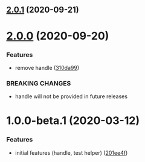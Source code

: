 ## [2.0.1](https://github.com/tkesgar/ariadoa/compare/v2.0.0...v2.0.1) (2020-09-21)

# [2.0.0](https://github.com/tkesgar/ariadoa/compare/v1.0.0-beta.1...v2.0.0) (2020-09-20)

### Features

- remove handle
  ([310da99](https://github.com/tkesgar/ariadoa/commit/310da99c8724a0bd13c5afa8a823ad8127afa7b3))

### BREAKING CHANGES

- handle will not be provided in future releases

<a name="1.0.0-beta.1"></a>

# 1.0.0-beta.1 (2020-03-12)

### Features

- initial features (handle, test helper)
  ([201ee4f](https://github.com/tkesgar/ariadoa/commit/201ee4f))
